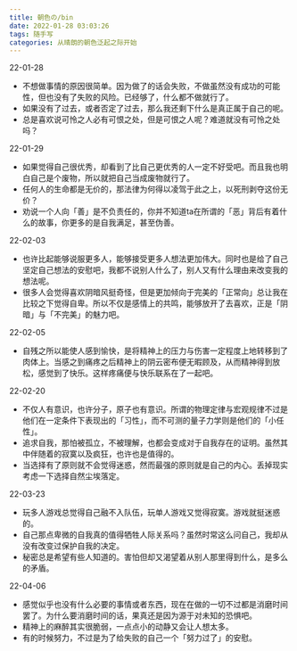 ```yaml
---
title: 朝色の/bin
date: 2022-01-28 03:03:26
tags: 随手写
categories: 从晴朗的朝色泛起之际开始
---
```


22-01-28

- 不想做事情的原因很简单。因为做了的话会失败，不做虽然没有成功的可能性，但也没有了失败的风险。已经够了，什么都不做就行了。
- 如果没有了过去，或者否定了过去，那么我还剩下什么是真正属于自己的呢。
- 总是喜欢说可怜之人必有可恨之处，但是可恨之人呢？难道就没有可怜之处吗？

22-01-29

- 如果觉得自己很优秀，却看到了比自己更优秀的人一定不好受吧。而且我也明白自己是个废物，所以就把自己当成废物就行了。
- 任何人的生命都是无价的，那法律为何得以凌驾于此之上，以死刑剥夺这份无价？
- 劝说一个人向「善」是不负责任的，你并不知道ta在所谓的「恶」背后有着什么的故事，你更多的是自我满足，甚至伪善。

22-02-03

- 也许比起能够说服更多人，能够接受更多人想法更加伟大。同时也是给了自己坚定自己想法的安慰吧，我都不说别人什么了，别人又有什么理由来改变我的想法呢。
- 很多人会觉得喜欢阴暗风挺奇怪，但是更加倾向于完美的「正常向」总让我在比较之下觉得自卑。所以不仅是感情上的共鸣，能够放开了去喜欢，正是「阴暗」与「不完美」的魅力吧。

22-02-05

- 自残之所以能使人感到愉快，是将精神上的压力与伤害一定程度上地转移到了肉体上。当感之到痛疼之后精神上的阴云密布便无暇顾及，从而精神得到放松，感觉到了快乐。这样疼痛便与快乐联系在了一起吧。

22-02-20

- 不仅人有意识，也许分子，原子也有意识。所谓的物理定律与宏观规律不过是他们在一定条件下表现出的「习性」，而不可测的量子力学则是他们的「小任性」。
- 追求自我，那怕被孤立，不被理解，也都会变成对于自我存在的证明。虽然其中伴随着的寂寞以及疯狂，也许也是值得的。
- 当选择有了原则就不会觉得迷惑，然而最强的原则就是自己的内心。丢掉现实考虑一下选择自然尘埃落定。

22-03-23

- 玩多人游戏总觉得自己融不入队伍，玩单人游戏又觉得寂寞。游戏就挺迷惑的。
- 自己那点卑微的自我真的值得牺牲人际关系吗？虽然时常这么问自己，我却从没有改变过保护自我的决定。
- 秘密总是希望有些人知道的。害怕但却又渴望着从别人那里得到什么，是多么的矛盾。

22-04-06

- 感觉似乎也没有什么必要的事情或者东西，现在在做的一切不过都是消磨时间罢了。为什么要消磨时间的话，果真还是因为源于对未知的恐惧吧。
- 精神上的麻醉其实很脆弱，一点点小的动静又会让人想太多。
- 有的时候努力，不过是为了给失败的自己一个「努力过了」的安慰。
